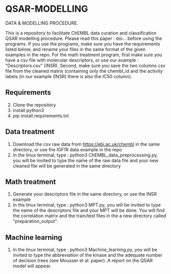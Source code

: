 # QSAR-MODELLING
DATA &amp; MODELLING PROCEDURE.

 This is a repository to facilitate ChEMBL data curation and classification QSAR modelling procedure. Please read this paper : doi... before using the programs.
 If you use the programs, make sure you have the requirements listed below, and rename your files in the same format of the given examples in the repo.
 For the math treatment program, first make sure you have a csv file with molecular descriptors, or use our example : "Descriptors.csv" (INSR). Second, make sure you save the two columns csv file from the cleaned matrix (containing only the chembl_id and the activity labels (in our example (INSR) there is also the IC50 column). 


## Requirements
2. Clone the repository
2. install python3
3. pip install requirements.txt

## Data treatment
1. Download the csv raw data from https://ebi.ac.uk/chembl in the same directory, or use the IGF1R data example in the repo 
2. In the linux terminal, type : python3 ChEMBL_data_preprocessing.py, you will be invited to type the name of the raw data file and your new cleaned file will be generated in the same directory

## Math treatment
1. Generate your descriptors file in the same directory, or use the INSR example
2. In the linux terminal, type : python3 MPT.py, you will be invited to type the name of the descriptors file and your MPT will be done. You will find the correlation matrix and the train/test files in the a new directory called "preparation_output".

## Machine learning
1. In the linux terminal, type : python3 Machine_learning.py, you will be invited to type the abbreviation of the kinase and the adequate number of decision trees (see Mousser et al. paper). A report on the QSAR model will appear. 
